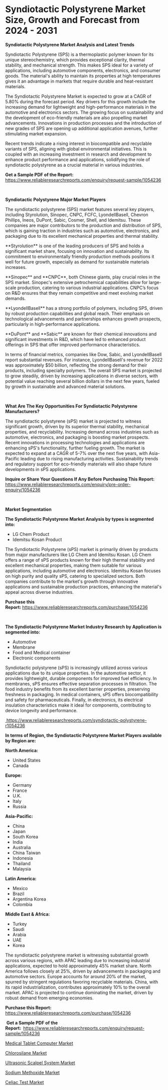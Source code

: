 <p><h1>Syndiotactic Polystyrene Market Size, Growth and Forecast from 2024 - 2031</h1></p><p><strong>Syndiotactic Polystyrene Market Analysis and Latest Trends</strong></p>
<p><p>Syndiotactic Polystyrene (SPS) is a thermoplastic polymer known for its unique stereochemistry, which provides exceptional clarity, thermal stability, and mechanical strength. This makes SPS ideal for a variety of applications, including automotive components, electronics, and consumer goods. The material's ability to maintain its properties at high temperatures gives it an advantage in markets that require durable and heat-resistant materials.</p><p>The Syndiotactic Polystyrene Market is expected to grow at a CAGR of 5.80% during the forecast period. Key drivers for this growth include the increasing demand for lightweight and high-performance materials in the automotive and electronics sectors. The growing focus on sustainability and the development of eco-friendly materials are also propelling market advancements. Innovations in production processes and the introduction of new grades of SPS are opening up additional application avenues, further stimulating market expansion.</p><p>Recent trends indicate a rising interest in biocompatible and recyclable variants of SPS, aligning with global environmental initiatives. This is coupled with an increasing investment in research and development to enhance product performance and applications, solidifying the role of syndiotactic polystyrene as a crucial material in various industries.</p></p>
<p><strong>Get a Sample PDF of the Report:&nbsp;</strong> <a href="https://www.reliableresearchreports.com/enquiry/request-sample/1054236?utm_campaign=28&utm_medium=2&utm_source=Github&utm_content=ia&utm_term=04112024&utm_id=syndiotactic-polystyrene">https://www.reliableresearchreports.com/enquiry/request-sample/1054236</a></p>
<p>&nbsp;</p>
<p><strong>Syndiotactic Polystyrene Major Market Players</strong></p>
<p><p>The syndiotactic polystyrene (SPS) market features several key players, including Styrolution, Sinopec, CNPC, FCFC, LyondellBasell, Chevron Phillips, Ineos, DuPont, Sabic, Cosmer, Shell, and Idemitsu. These companies are major contributors to the production and distribution of SPS, which is gaining traction in industries such as automotive, electronics, and packaging due to its excellent mechanical properties and thermal stability.</p><p>**Styrolution** is one of the leading producers of SPS and holds a significant market share, focusing on innovation and sustainability. Its commitment to environmentally friendly production methods positions it well for future growth, especially as demand for sustainable materials increases.</p><p>**Sinopec** and **CNPC**, both Chinese giants, play crucial roles in the SPS market. Sinopec's extensive petrochemical capabilities allow for large-scale production, catering to various industrial applications. CNPC’s focus on R&D ensures that they remain competitive and meet evolving market demands.</p><p>**LyondellBasell** has a strong portfolio of polymers, including SPS, driven by robust production capabilities and global reach. Their emphasis on technological advancements and partnerships enhances growth prospects, particularly in high-performance applications.</p><p>**DuPont** and **Sabic** are known for their chemical innovations and significant investments in R&D, which have led to enhanced product offerings in SPS that offer improved performance characteristics.</p><p>In terms of financial metrics, companies like Dow, Sabic, and LyondellBasell report substantial revenues. For instance, LyondellBasell's revenue for 2022 was approximately $50 billion, reflecting the strong demand for their products, including specialty polymers. The overall SPS market is projected to grow steadily, driven by increasing applications in diverse sectors, with potential value reaching several billion dollars in the next few years, fueled by growth in sustainable and advanced material solutions.</p></p>
<p>&nbsp;</p>
<p><strong>What Are The Key Opportunities For Syndiotactic Polystyrene Manufacturers?</strong></p>
<p><p>The syndiotactic polystyrene (sPS) market is projected to witness significant growth, driven by its superior thermal stability, mechanical properties, and recyclability. Increasing demand across industries such as automotive, electronics, and packaging is boosting market prospects. Recent innovations in processing technologies and applications are enhancing sPS's functionality, further fueling growth. The market is expected to expand at a CAGR of 5-7% over the next five years, with Asia-Pacific leading due to rising manufacturing activities. Sustainability trends and regulatory support for eco-friendly materials will also shape future developments in sPS applications.</p></p>
<p><strong>Inquire or Share Your Questions If Any Before Purchasing This Report:</strong> <a href="https://www.reliableresearchreports.com/enquiry/pre-order-enquiry/1054236?utm_campaign=28&utm_medium=2&utm_source=Github&utm_content=ia&utm_term=04112024&utm_id=syndiotactic-polystyrene">https://www.reliableresearchreports.com/enquiry/pre-order-enquiry/1054236</a></p>
<p>&nbsp;</p>
<p><strong>Market Segmentation</strong></p>
<p><strong>The Syndiotactic Polystyrene Market Analysis by types is segmented into:</strong></p>
<p><ul><li>LG Chem Product</li><li>Idemitsu Kosan Product</li></ul></p>
<p><p>The Syndiotactic Polystyrene (sPS) market is primarily driven by products from major manufacturers like LG Chem and Idemitsu Kosan. LG Chem offers a range of sPS products known for their high thermal stability and excellent mechanical properties, making them suitable for various applications, including automotive and electronics. Idemitsu Kosan focuses on high purity and quality sPS, catering to specialized sectors. Both companies contribute to the market's growth through innovative applications and sustainable production practices, enhancing the material's appeal across diverse industries.</p></p>
<p><strong>Purchase this Report:&nbsp;</strong><a href="https://www.reliableresearchreports.com/purchase/1054236?utm_campaign=28&utm_medium=2&utm_source=Github&utm_content=ia&utm_term=04112024&utm_id=syndiotactic-polystyrene">https://www.reliableresearchreports.com/purchase/1054236</a></p>
<p>&nbsp;</p>
<p><strong>The Syndiotactic Polystyrene Market Industry Research by Application is segmented into:</strong></p>
<p><ul><li>Automotive</li><li>Membrane</li><li>Food and Medical container</li><li>Electronic components</li></ul></p>
<p><p>Syndiotactic polystyrene (sPS) is increasingly utilized across various applications due to its unique properties. In the automotive sector, it provides lightweight, durable components for improved fuel efficiency. In membranes, sPS ensures effective separation processes in filtration. The food industry benefits from its excellent barrier properties, preserving freshness in packaging. In medical containers, sPS offers biocompatibility and safety for pharmaceuticals. Finally, in electronics, its electrical insulation characteristics make it ideal for components, contributing to device longevity and performance.</p></p>
<p><a href="https://www.reliableresearchreports.com/syndiotactic-polystyrene-r1054236?utm_campaign=28&utm_medium=2&utm_source=Github&utm_content=ia&utm_term=04112024&utm_id=syndiotactic-polystyrene">&nbsp;https://www.reliableresearchreports.com/syndiotactic-polystyrene-r1054236</a></p>
<p><strong>In terms of Region, the Syndiotactic Polystyrene Market Players available by Region are:</strong></p>
<p>
    <p> <strong> North America: </strong>
        <ul>
            <li>United States</li>
            <li>Canada</li>
        </ul>
        </p> 
    <p> <strong> Europe: </strong>
        <ul>
            <li>Germany</li>
            <li>France</li>
            <li>U.K.</li>
            <li>Italy</li>
            <li>Russia</li>
        </ul>
        </p> 
    <p> <strong> Asia-Pacific: </strong>
        <ul>
            <li>China</li>
            <li>Japan</li>
            <li>South Korea</li>
            <li>India</li>
            <li>Australia</li>
            <li>China Taiwan</li>
            <li>Indonesia</li>
            <li>Thailand</li>
            <li>Malaysia</li>
        </ul>
        </p> 
    <p> <strong> Latin America: </strong>
        <ul>
            <li>Mexico</li>
            <li>Brazil</li>
            <li>Argentina Korea</li>
            <li>Colombia</li>
        </ul>
        </p> 
    <p> <strong> Middle East & Africa: </strong>
        <ul>
            <li>Turkey</li>
            <li>Saudi</li>
            <li>Arabia</li>
            <li>UAE</li>
            <li>Korea</li>
        </ul>
    </p>
    </p>
<p><p>The syndiotactic polystyrene market is witnessing substantial growth across various regions, with APAC leading due to increasing industrial applications, expected to hold approximately 45% market share. North America follows closely at 25%, driven by advancements in packaging and automotive sectors. Europe accounts for around 20% of the market, spurred by stringent regulations favoring recyclable materials. China, with its rapid industrialization, contributes approximately 10% to the overall market. APAC is projected to continue dominating the market, driven by robust demand from emerging economies.</p></p>
<p><strong>Purchase this Report: </strong><a href="https://www.reliableresearchreports.com/purchase/1054236?utm_campaign=28&utm_medium=2&utm_source=Github&utm_content=ia&utm_term=04112024&utm_id=syndiotactic-polystyrene">https://www.reliableresearchreports.com/purchase/1054236</a></p>
<p>&nbsp;<strong>Get a Sample PDF of the Report:&nbsp;&nbsp;</strong><a href="https://www.reliableresearchreports.com/enquiry/request-sample/1054236?utm_campaign=28&utm_medium=2&utm_source=Github&utm_content=ia&utm_term=04112024&utm_id=syndiotactic-polystyrene">https://www.reliableresearchreports.com/enquiry/request-sample/1054236</a></p>
<p><strong></strong></p>
<p><p><a href="https://issuu.com/reportprime-2/docs/medical-tablet-computer-market-size_ffea87a4d0e3a6?utm_campaign=28&utm_medium=2&utm_source=Github&utm_content=ia&utm_term=04112024&utm_id=syndiotactic-polystyrene">Medical Tablet Computer Market</a></p><p><a href="https://github.com/OrlandoHBarks/Market-Research-Report-List-1/blob/main/chlorosilane-market.md?utm_campaign=28&utm_medium=2&utm_source=Github&utm_content=ia&utm_term=04112024&utm_id=syndiotactic-polystyrene">Chlorosilane Market</a></p><p><a href="https://issuu.com/reportprime-2/docs/ultrasonic-scalpel-system-market-si_0d8a2771473300?utm_campaign=28&utm_medium=2&utm_source=Github&utm_content=ia&utm_term=04112024&utm_id=syndiotactic-polystyrene">Ultrasonic Scalpel System Market</a></p><p><a href="https://github.com/NathanColeman327/Market-Research-Report-List-1/blob/main/sodium-methoxide-market.md?utm_campaign=28&utm_medium=2&utm_source=Github&utm_content=ia&utm_term=04112024&utm_id=syndiotactic-polystyrene">Sodium Methoxide Market</a></p><p><a href="https://issuu.com/reportprime-2/docs/celiac-test-market-size-2030.pptx_23d1ee945a7c01?utm_campaign=28&utm_medium=2&utm_source=Github&utm_content=ia&utm_term=04112024&utm_id=syndiotactic-polystyrene">Celiac Test Market</a></p></p>
